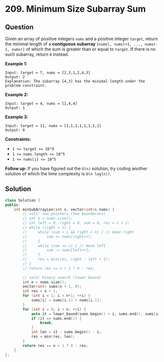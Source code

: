 # 209. Minimum Size Subarray Sum

## Question

Given an array of positive integers `nums` and a positive integer `target`, return the minimal length of a **contiguous subarray** `[numsl, numsl+1, ..., numsr-1, numsr]` of which the sum is greater than or equal to `target`. If there is no such subarray, return `0` instead.

**Example 1:**

```text
Input: target = 7, nums = [2,3,1,2,4,3]
Output: 2
Explanation: The subarray [4,3] has the minimal length under the problem constraint.
```

**Example 2:**

```text
Input: target = 4, nums = [1,4,4]
Output: 1
```

**Example 3:**

```text
Input: target = 11, nums = [1,1,1,1,1,1,1,1]
Output: 0
```

**Constraints:**

* `1 <= target <= 10^9`
* `1 <= nums.length <= 10^5`
* `1 <= nums[i] <= 10^5`

 **Follow up:** If you have figured out the `O(n)` solution, try coding another solution of which the time complexity is `O(n log(n))`.

## Solution

```cpp
class Solution {
public:
    int minSubArrayLen(int s, vector<int>& nums) {
        // sol1: two pointers (two boundaries)
        // int n = nums.size();
        // int left = 0, right = 0, sum = 0, res = n + 1;
        // while (right < n) {
        //     while (sum < s && right < n) { // move right
        //         sum += nums[right++];
        //     }
        //     while (sum >= s) { // move left
        //         sum -= nums[left++];
        //     }
        //     res = min(res, right - left + 1);
        // }
        // return res == n + 1 ? 0 : res;
        
        // sol2: binary search (lower bound)
        int n = nums.size();
        vector<int> sums(n + 1, 0);
        int res = n + 1;
        for (int i = 1; i < n+1; ++i) {
            sums[i] = sums[i-1] + nums[i-1];
        }
        for (int i = 0; i < n; ++i) {
            auto it = lower_bound(sums.begin() + i, sums.end(), sums[i] + s);
            if (it == sums.end()) {
                break;
            }
            int len = it - sums.begin() - i;
            res = min(res, len);
        }
        return res == n + 1 ? 0 : res;
    }
};
```

